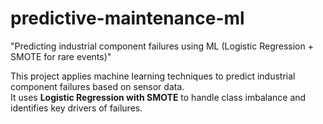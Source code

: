 # predictive-maintenance-ml
"Predicting industrial component failures using ML (Logistic Regression + SMOTE for rare events)"

This project applies machine learning techniques to predict industrial component failures based on sensor data.  
It uses **Logistic Regression with SMOTE** to handle class imbalance and identifies key drivers of failures.
